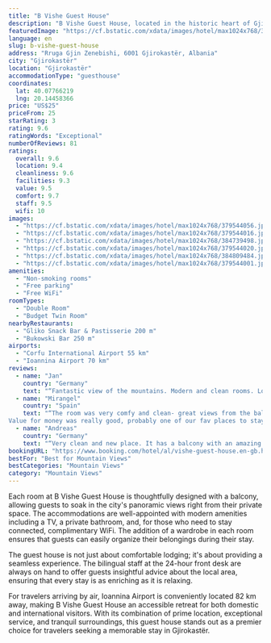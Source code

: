 ```yaml
---
title: "B Vishe Guest House"
description: "B Vishe Guest House, located in the historic heart of Gjirokastër and a mere 43 km from the serene Zaravina Lake, offers guests a unique blend of comfort and scenic beauty."
featuredImage: "https://cf.bstatic.com/xdata/images/hotel/max1024x768/379544056.jpg?k=99d1b07edf601950e5d7fda56c35109fecef58d4af051f72ad8ba64f0495230f&o=&hp=1"
language: en
slug: b-vishe-guest-house
address: "Rruga Gjin Zenebishi, 6001 Gjirokastër, Albania"
city: "Gjirokastër"
location: "Gjirokastër"
accommodationType: "guesthouse"
coordinates:
  lat: 40.07766219
  lng: 20.14458366
price: "US$25"
priceFrom: 25
starRating: 3
rating: 9.6
ratingWords: "Exceptional"
numberOfReviews: 81
ratings:
  overall: 9.6
  location: 9.4
  cleanliness: 9.6
  facilities: 9.3
  value: 9.5
  comfort: 9.7
  staff: 9.5
  wifi: 10
images:
  - "https://cf.bstatic.com/xdata/images/hotel/max1024x768/379544056.jpg?k=99d1b07edf601950e5d7fda56c35109fecef58d4af051f72ad8ba64f0495230f&o=&hp=1"
  - "https://cf.bstatic.com/xdata/images/hotel/max1024x768/379544016.jpg?k=89a42c12e301f683a5088683f1bd6777f7423100c836ef90add427a51a5a2ccb&o=&hp=1"
  - "https://cf.bstatic.com/xdata/images/hotel/max1024x768/384739498.jpg?k=d74eb98af03d2e0d3ffed5c46baacc573f518ff7330ba1db6d6d7a4e3d9e51c2&o=&hp=1"
  - "https://cf.bstatic.com/xdata/images/hotel/max1024x768/379544020.jpg?k=dc5bab0937d138ea87dbd5913eef7c3663d20ca8b296a851dd59fb55feb4733e&o=&hp=1"
  - "https://cf.bstatic.com/xdata/images/hotel/max1024x768/384809484.jpg?k=f8ece8c0658838cef7beaf3a9059cda40f24f55ddfbcb1f8ea140ce12b7629c6&o=&hp=1"
  - "https://cf.bstatic.com/xdata/images/hotel/max1024x768/379544001.jpg?k=c419620f713bcb70879eb3eef4e13bac6ee6da1831cc9afd7814906b4da6d813&o=&hp=1"
amenities:
  - "Non-smoking rooms"
  - "Free parking"
  - "Free WiFi"
roomTypes:
  - "Double Room"
  - "Budget Twin Room"
nearbyRestaurants:
  - "Gliko Snack Bar & Pastisserie 200 m"
  - "Bukowski Bar 250 m"
airports:
  - "Corfu International Airport 55 km"
  - "Ioannina Airport 70 km"
reviews:
  - name: "Jan"
    country: "Germany"
    text: "“Fantastic view of the mountains. Modern and clean rooms. Located only 10 min away from the old town.”"
  - name: "Mirangel"
    country: "Spain"
    text: "“The room was very comfy and clean- great views from the balcony as well.
Value for money was really good, probably one of our fav places to stay in Albania!”"
  - name: "Andreas"
    country: "Germany"
    text: "“Very clean and new place. It has a balcony with an amazing view. It's definately good value for the money and it close to the main tourist area of gjirokaster. I'd 100% recommend it.”"
bookingURL: "https://www.booking.com/hotel/al/vishe-guest-house.en-gb.html?aid=8035640"
bestFor: "Best for Mountain Views"
bestCategories: "Mountain Views"
category: "Mountain Views"
---
```


Each room at B Vishe Guest House is thoughtfully designed with a balcony, allowing guests to soak in the city's panoramic views right from their private space. The accommodations are well-appointed with modern amenities including a TV, a private bathroom, and, for those who need to stay connected, complimentary WiFi. The addition of a wardrobe in each room ensures that guests can easily organize their belongings during their stay.

The guest house is not just about comfortable lodging; it's about providing a seamless experience. The bilingual staff at the 24-hour front desk are always on hand to offer guests insightful advice about the local area, ensuring that every stay is as enriching as it is relaxing.

For travelers arriving by air, Ioannina Airport is conveniently located 82 km away, making B Vishe Guest House an accessible retreat for both domestic and international visitors. With its combination of prime location, exceptional service, and tranquil surroundings, this guest house stands out as a premier choice for travelers seeking a memorable stay in Gjirokastër.